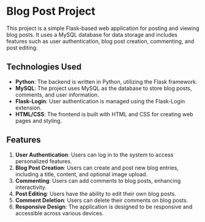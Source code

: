 # Blog Post Project

This project is a simple Flask-based web application for posting and viewing blog posts. It uses a MySQL database for data storage and includes features such as user authentication, blog post creation, commenting, and post editing.

## Technologies Used
- **Python**: The backend is written in Python, utilizing the Flask framework.
- **MySQL**: The project uses MySQL as the database to store blog posts, comments, and user information.
- **Flask-Login**: User authentication is managed using the Flask-Login extension.
- **HTML/CSS**: The frontend is built with HTML and CSS for creating web pages and styling.

## Features
1. **User Authentication**: Users can log in to the system to access personalized features.
2. **Blog Post Creation**: Users can create and post new blog entries, including a title, content, and optional image upload.
3. **Commenting**: Users can add comments to blog posts, enhancing interactivity.
4. **Post Editing**: Users have the ability to edit their own blog posts.
5. **Comment Deletion**: Users can delete their comments on blog posts.
6. **Responsive Design**: The application is designed to be responsive and accessible across various devices.
